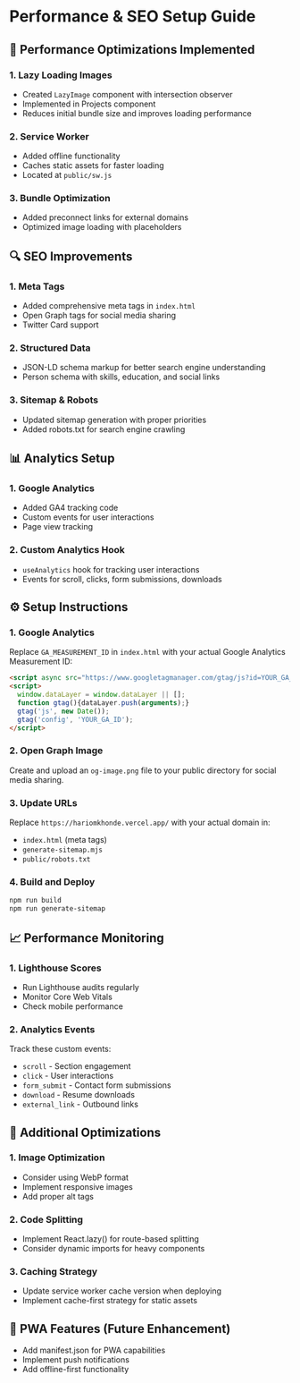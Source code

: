 # Performance & SEO Setup Guide

## 🚀 Performance Optimizations Implemented

### 1. **Lazy Loading Images**
- Created `LazyImage` component with intersection observer
- Implemented in Projects component
- Reduces initial bundle size and improves loading performance

### 2. **Service Worker**
- Added offline functionality
- Caches static assets for faster loading
- Located at `public/sw.js`

### 3. **Bundle Optimization**
- Added preconnect links for external domains
- Optimized image loading with placeholders

## 🔍 SEO Improvements

### 1. **Meta Tags**
- Added comprehensive meta tags in `index.html`
- Open Graph tags for social media sharing
- Twitter Card support

### 2. **Structured Data**
- JSON-LD schema markup for better search engine understanding
- Person schema with skills, education, and social links

### 3. **Sitemap & Robots**
- Updated sitemap generation with proper priorities
- Added robots.txt for search engine crawling

## 📊 Analytics Setup

### 1. **Google Analytics**
- Added GA4 tracking code
- Custom events for user interactions
- Page view tracking

### 2. **Custom Analytics Hook**
- `useAnalytics` hook for tracking user interactions
- Events for scroll, clicks, form submissions, downloads

## ⚙️ Setup Instructions

### 1. **Google Analytics**
Replace `GA_MEASUREMENT_ID` in `index.html` with your actual Google Analytics Measurement ID:
```html
<script async src="https://www.googletagmanager.com/gtag/js?id=YOUR_GA_ID"></script>
<script>
  window.dataLayer = window.dataLayer || [];
  function gtag(){dataLayer.push(arguments);}
  gtag('js', new Date());
  gtag('config', 'YOUR_GA_ID');
</script>
```

### 2. **Open Graph Image**
Create and upload an `og-image.png` file to your public directory for social media sharing.

### 3. **Update URLs**
Replace `https://hariomkhonde.vercel.app/` with your actual domain in:
- `index.html` (meta tags)
- `generate-sitemap.mjs`
- `public/robots.txt`

### 4. **Build and Deploy**
```bash
npm run build
npm run generate-sitemap
```

## 📈 Performance Monitoring

### 1. **Lighthouse Scores**
- Run Lighthouse audits regularly
- Monitor Core Web Vitals
- Check mobile performance

### 2. **Analytics Events**
Track these custom events:
- `scroll` - Section engagement
- `click` - User interactions
- `form_submit` - Contact form submissions
- `download` - Resume downloads
- `external_link` - Outbound links

## 🔧 Additional Optimizations

### 1. **Image Optimization**
- Consider using WebP format
- Implement responsive images
- Add proper alt tags

### 2. **Code Splitting**
- Implement React.lazy() for route-based splitting
- Consider dynamic imports for heavy components

### 3. **Caching Strategy**
- Update service worker cache version when deploying
- Implement cache-first strategy for static assets

## 📱 PWA Features (Future Enhancement)
- Add manifest.json for PWA capabilities
- Implement push notifications
- Add offline-first functionality 